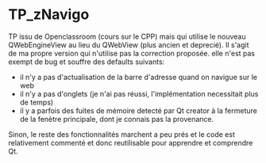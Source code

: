 # TP_zNavigo

TP issu de Openclassroom (cours sur le CPP) mais qui utilise le nouveau QWebEngineView au lieu du QWebView (plus ancien et deprecié). 
Il s'agit de ma propre version qui n'utilise pas la correction proposée.
elle n'est pas exempt de bug et souffre des defaults suivants:
+ il n'y a pas d'actualisation de la barre d'adresse quand on navigue sur le web
+ il n'y a pas d'onglets (je n'ai pas réussi, l'implémentation necessitait plus de temps)
+ il y a parfois des fuites de mémoire detecté par Qt creator à la fermeture de la fenètre principale, dont je connais pas la provenance.

Sinon, le reste des fonctionnalités marchent a peu prés et le code est relativement commenté et donc reutilisable pour apprendre et comprendre Qt.
